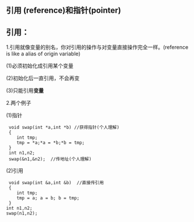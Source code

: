 ## 引用 \(reference\)和指针\(pointer\)

## 引用：

1.引用就像变量的别名，你对引用的操作与对变量直接操作完全一样。\(reference is like a alias of origin variable\)

\(1\)必须初始化成引用某个变量

\(2\)初始化后一直引用，不会再变

\(3\)只能引用**变量**


2.两个例子

\(1\)指针

```
 void swap(int *a,int *b) //获得指针(个人理解)
 { 
	int tmp; 
	tmp = *a;*a = *b;*b = tmp; 
 } 
 int n1,n2; 
 swap(&n1,&n2);  //传地址(个人理解)
```

\(2\)引用

```
 void swap(int &a,int &b)  //直接传引用
 { 
	int tmp; 
	tmp = a; a = b; b = tmp; 
 } 
int n1,n2; 
swap(n1,n2); 
```

